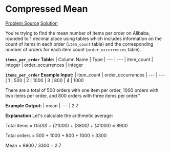 # Compressed Mean

[Problem Source](https://datalemur.com/questions/alibaba-compressed-mean)
[Solution](solutions/031_compressed_mean.sql)

You're trying to find the mean number of items per order on Alibaba, rounded to 1 decimal place using tables which includes information on the count of items in each order (`item_count` table) and the corresponding number of orders for each item count (`order_occurrences` table).

**`items_per_order` Table:**
| Column Name | Type
| --- | ---
| item_count | integer
| order_occurrences | integer

**`items_per_order` Example Input:**
| item_count | order_occurrences
| --- | ---
| 1 | 500
| 2 | 1000
| 3 | 800
| 4 | 1000

There are a total of 500 orders with one item per order, 1000 orders with two items per order, and 800 orders with three items per order."

**Example Output:**
| mean
| ---
| 2.7

**Explanation**
Let's calculate the arithmetic average:

Total items = (1*500) + (2*1000) + (3*800) + (4*1000) = 8900

Total orders = 500 + 1000 + 800 + 1000 = 3300

Mean = 8900 / 3300 = 2.7
